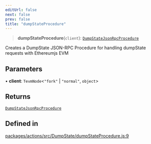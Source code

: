 ```yaml
---
editUrl: false
next: false
prev: false
title: "dumpStateProcedure"
---
```


> **dumpStateProcedure**(`client`): [`DumpStateJsonRpcProcedure`](/reference/tevm/actions/type-aliases/dumpstatejsonrpcprocedure/)

Creates a DumpState JSON-RPC Procedure for handling dumpState requests with Ethereumjs EVM

## Parameters

• **client**: `TevmNode`\<`"fork"` \| `"normal"`, `object`\>

## Returns

[`DumpStateJsonRpcProcedure`](/reference/tevm/actions/type-aliases/dumpstatejsonrpcprocedure/)

## Defined in

[packages/actions/src/DumpState/dumpStateProcedure.js:9](https://github.com/evmts/tevm-monorepo/blob/main/packages/actions/src/DumpState/dumpStateProcedure.js#L9)
